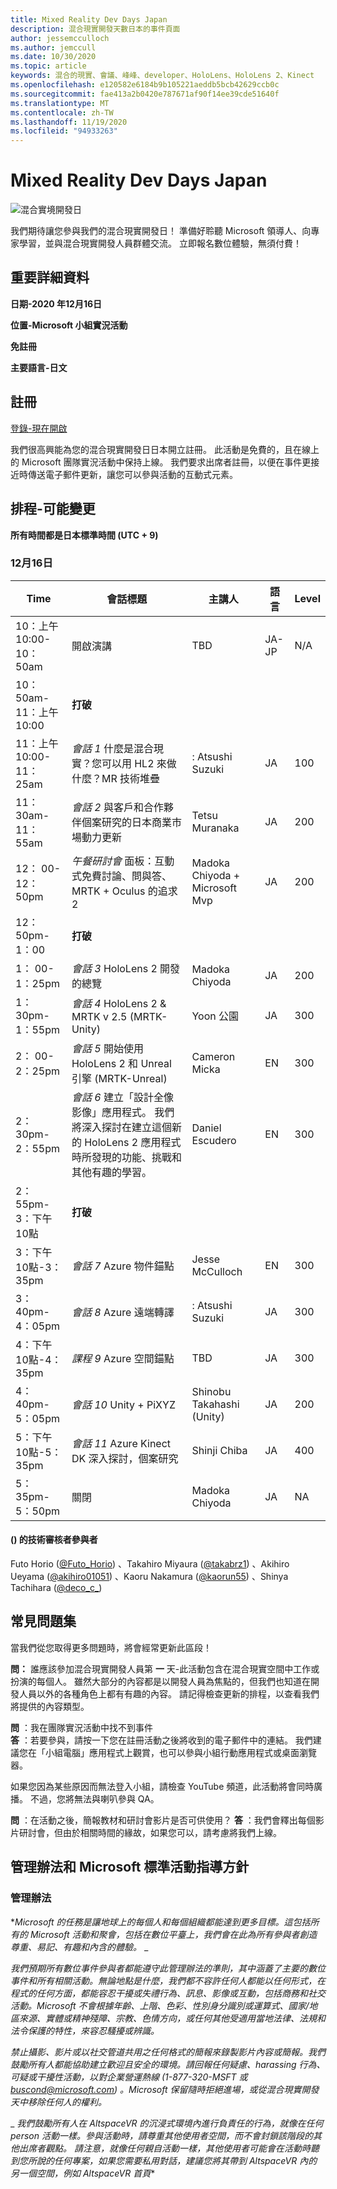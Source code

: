 ```yaml
---
title: Mixed Reality Dev Days Japan
description: 混合現實開發天數日本的事件頁面
author: jessemcculloch
ms.author: jemccull
ms.date: 10/30/2020
ms.topic: article
keywords: 混合的現實、會議、峰峰、developer、HoloLens、HoloLens 2、Kinect
ms.openlocfilehash: e120582e6184b9b105221aeddb5bcb42629ccb0c
ms.sourcegitcommit: fae413a2b0420e787671af90f14ee39cde51640f
ms.translationtype: MT
ms.contentlocale: zh-TW
ms.lasthandoff: 11/19/2020
ms.locfileid: "94933263"
---
```

# <a name="mixed-reality-dev-days-japan"></a>Mixed Reality Dev Days Japan

![混合實境開發日](images/MRDD/MRDevDaysJapanBanner.png)

我們期待讓您參與我們的混合現實開發日！ 準備好聆聽 Microsoft 領導人、向專家學習，並與混合現實開發人員群體交流。 立即報名數位體驗，無須付費！

## <a name="important-details"></a>重要詳細資料

**日期-2020 年12月16日**

**位置-Microsoft 小組實況活動**

**免註冊**

**主要語言-日文**

## <a name="registration"></a>註冊

[登錄-現在開啟](https://mixedrealityprod.microsoftcrmportals.com/event/sessions?id=MR_Dev_Days_Japan864059683)

我們很高興能為您的混合現實開發日日本開立註冊。  此活動是免費的，且在線上的 Microsoft 團隊實況活動中保持上線。  我們要求出席者註冊，以便在事件更接近時傳送電子郵件更新，讓您可以參與活動的互動式元素。

## <a name="schedule---subject-to-change"></a>排程-可能變更

**所有時間都是日本標準時間 (UTC + 9)** 



### <a name="december-16th"></a>12月16日
|**Time**|**會話標題**|**主講人**|**語言**|**Level**|
|---------|---------|---------|---------|---------|
|10：上午 10:00-10：50am|開啟演講|TBD|JA-JP|N/A|
|10： 50am-11：上午10:00|**打破**||||
|11：上午 10:00-11：25am|*會話 1* 什麼是混合現實？您可以用 HL2 來做什麼？MR 技術堆疊|: Atsushi Suzuki|JA|100|
|11： 30am-11：55am|*會話 2* 與客戶和合作夥伴個案研究的日本商業市場動力更新|Tetsu Muranaka|JA|200|
|12： 00-12：50pm|*午餐研討會* 面板：互動式免費討論、問與答、MRTK + Oculus 的追求2|Madoka Chiyoda + Microsoft Mvp|JA|200|
|12： 50pm-1：00|**打破**||||
|1： 00-1：25pm|*會話 3* HoloLens 2 開發的總覽|Madoka Chiyoda|JA|200|
|1： 30pm-1：55pm|*會話 4* HoloLens 2 & MRTK v 2.5 (MRTK-Unity) |Yoon 公園|JA|300|
|2： 00-2：25pm|*會話 5* 開始使用 HoloLens 2 和 Unreal 引擎 (MRTK-Unreal) |Cameron Micka|EN|300|
|2： 30pm-2：55pm|*會話 6* 建立「設計全像影像」應用程式。 我們將深入探討在建立這個新的 HoloLens 2 應用程式時所發現的功能、挑戰和其他有趣的學習。|Daniel Escudero|EN|300|
|2： 55pm-3：下午10點|**打破**||||
|3：下午10點-3：35pm|*會話 7* Azure 物件錨點|Jesse McCulloch|EN|300|
|3： 40pm-4：05pm|*會話 8* Azure 遠端轉譯|: Atsushi Suzuki|JA|300|
|4：下午10點-4：35pm|*課程 9* Azure 空間錨點|TBD|JA|300|
|4： 40pm-5：05pm|*會話 10* Unity + PiXYZ|Shinobu Takahashi (Unity) |JA|200|
|5：下午10點-5：35pm|*會話 11* Azure Kinect DK 深入探討，個案研究|Shinji Chiba|JA|400|
|5： 35pm-5：50pm|關閉|Madoka Chiyoda|JA|NA|

#### <a name="contributors-technical-reviewers-for-the-subtitles"></a> () 的技術審核者參與者

Futo Horio ([@Futo_Horio](https://twitter.com/Futo_Horio)) 、Takahiro Miyaura ([@takabrz1](https://twitter.com/takabrz1)) 、Akihiro Ueyama ([@akihiro01051](https://twitter.com/akihiro01051)) 、Kaoru Nakamura ([@kaorun55](https://twitter.com/kaorun55)) 、Shinya Tachihara ([@deco_c_](https://twitter.com/deco_c_)) 

## <a name="frequently-asked-questions"></a>常見問題集
當我們從您取得更多問題時，將會經常更新此區段！

**問：** 誰應該參加混合現實開發人員第 **一** 天-此活動包含在混合現實空間中工作或扮演的每個人。 雖然大部分的內容都是以開發人員為焦點的，但我們也知道在開發人員以外的各種角色上都有有趣的內容。 請記得檢查更新的排程，以查看我們將提供的內容類型。  
  
**問** ：我在團隊實況活動中找不到事件  
**答** ：若要參與，請按一下您在註冊活動之後將收到的電子郵件中的連結。 我們建議您在「小組電腦」應用程式上觀賞，也可以參與小組行動應用程式或桌面瀏覽器。

如果您因為某些原因而無法登入小組，請檢查 YouTube 頻道，此活動將會同時廣播。 不過，您將無法與喇叭參與 QA。

  
**問** ：在活動之後，簡報教材和研討會影片是否可供使用？ 
**答** ：我們會釋出每個影片研討會，但由於相關時間的緣故，如果您可以，請考慮將我們上線。

<!--  
**Q** -  
**A** -  
  
**Q** -  
**A** -  
  
**Q** -  
**A** -  
-->

## <a name="code-of-conduct-and-microsoft-standard-event-guidelines"></a>管理辦法和 Microsoft 標準活動指導方針

### <a name="code-of-conduct"></a>管理辦法 

**_Microsoft 的任務是讓地球上的每個人和每個組織都能達到更多目標。這包括所有的 Microsoft 活動和聚會，包括在數位平臺上，我們會在此為所有參與者創造尊重、易記、有趣和內含的體驗。_* _  

_*_我們預期所有數位事件參與者都能遵守此管理辦法的準則，其中涵蓋了主要的數位事件和所有相關活動。無論地點是什麼，我們都不容許任何人都能以任何形式，在程式的任何方面，都能容忍干擾或失禮行為、訊息、影像或互動，包括商務和社交活動。Microsoft 不會根據年齡、上階、色彩、性別身分識別或運算式、國家/地區來源、實體或精神殘障、宗教、色情方向，或任何其他受適用當地法律、法規和法令保護的特性，來容忍騷擾或辨識。_*_  

_*_禁止攝影、影片或以社交管道共用之任何格式的簡報來錄製影片內容或簡報。我們鼓勵所有人都能協助建立歡迎且安全的環境。請回報任何疑慮、harassing 行為、可疑或干擾性活動，以對企業營運熱線 (1-877-320-MSFT 或 [buscond@microsoft.com](mailto:buscond@microsoft.com)) 。Microsoft 保留隨時拒絕進場，或從混合現實開發天中移除任何人的權利。_*_  

_ *_我們鼓勵所有人在 AltspaceVR 的沉浸式環境內進行負責任的行為，就像在任何 person 活動一樣。參與活動時，請尊重其他使用者空間，而不會封鎖該階段的其他出席者觀點。 請注意，就像任何親自活動一樣，其他使用者可能會在活動時聽到您所說的任何專案，如果您需要私用對話，建議您將其帶到 AltspaceVR 內的另一個空間，例如 AltspaceVR 首頁_**



